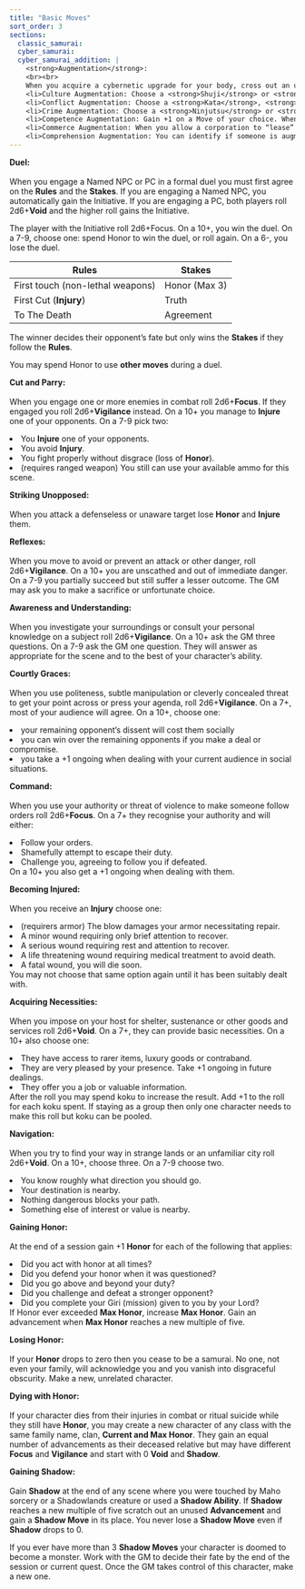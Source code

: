 ```yaml
---
title: "Basic Moves"
sort_order: 3
sections:
  classic_samurai:
  cyber_samurai:
  cyber_samurai_addition: |
    <strong>Augmentation</strong>:
    <br><br>
    When you acquire a cybernetic upgrade for your body, cross out an unused Advancement, and choose one. Describe your new upgrade. You can have up to three Augmentations.
    <li>Culture Augmentation: Choose a <strong>Shuji</strong> or <strong>Artisan</strong> move. When you use this move, you owe a favor to the corporation that made your augmentation.</li>
    <li>Conflict Augmentation: Choose a <strong>Kata</strong>, <strong>Invocation</strong>, or <strong>Monastic Art</strong> move. Spend 1 koku to use this move.</li>
    <li>Crime Augmentation: Choose a <strong>Ninjutsu</strong> or <strong>Shadow</strong> move. Gain <strong>Shadow</strong> to use this move.</li>
    <li>Competence Augmentation: Gain +1 on a Move of your choice. When using this move, you must immediately advertise the corporation that made your augmentation. If the advertisement is not effective, the corporation will seek redress.</li>
    <li>Commerce Augmentation: When you allow a corporation to “lease” your body for a few minutes to use one of your Moves, gain <strong>Honor</strong>, koku, or a favor. The  corporation must disclose how they plan on using your body and receive your informed consent.</li>
    <li>Comprehension Augmentation: You can identify if someone is augmented, and what augmentations they have. When you use this move, you will also receive targeted advertisements tailored to your interests.</li>
---
```

<strong>Duel:</strong>
<br><br>
When you engage a Named NPC or PC in a formal duel you must first agree on the <strong>Rules</strong> and the <strong>Stakes</strong>. If you are engaging a Named NPC, you automatically gain the Initiative. If you are engaging a PC, both players roll 2d6+<strong>Void</strong> and the higher roll gains the Initiative.

The player with the Initiative roll 2d6+Focus.  On a 10+, you win the duel. On a 7-9, choose one: spend Honor to win the duel, or roll again.  On a 6-, you lose the duel.

| Rules | Stakes |
|-------|--------|
| First touch (non-lethal weapons) | Honor (Max 3)
| First Cut (**Injury**) | Truth
| To The Death | Agreement

The winner decides their opponent’s fate but only wins the <strong>Stakes</strong> if they follow the <strong>Rules</strong>.

You may spend Honor to use <strong>other moves</strong> during a duel.

<strong>Cut and Parry:</strong>
<br><br>
When you engage one or more enemies in combat roll 2d6+<strong>Focus</strong>. If they engaged you roll 2d6+<strong>Vigilance</strong> instead. On a 10+ you manage to <strong>Injure</strong> one of your opponents. On a 7-9 pick two:
<li>You <strong>Injure</strong> one of your opponents.</li>
<li>You avoid <strong>Injury</strong>.</li>
<li>You fight properly without disgrace (loss of <strong>Honor</strong>).</li>
<li>(requires ranged weapon) You still can use your available ammo for this scene.</li>

<strong>Striking Unopposed:</strong>
<br><br>
When you attack a defenseless or unaware target lose <strong>Honor</strong> and <strong>Injure</strong> them.

<strong>Reflexes:</strong>
<br><br>
When you move to avoid or prevent an attack or other danger, roll 2d6+<strong>Vigilance</strong>. On a 10+ you are unscathed and out of immediate danger.  On a 7-9 you partially succeed but still suffer a lesser outcome. The GM may ask you to make a sacrifice or unfortunate choice.

<strong>Awareness and Understanding:</strong>
<br><br>
When you investigate your surroundings or consult your personal knowledge on a subject roll 2d6+<strong>Vigilance</strong>.  On a 10+ ask the GM three questions.  On a 7-9 ask the GM one question.  They will answer as appropriate for the scene and to the best of your character’s ability.

<strong>Courtly Graces:</strong>
<br><br>
When you use politeness, subtle manipulation or cleverly concealed threat to get your point across or press your agenda, roll 2d6+<strong>Vigilance</strong>.  On a 7+, most of your audience will agree.  On a 10+, choose one:
<li>your remaining opponent’s dissent will cost them socially</li>
<li>you can win over the remaining opponents if you make a deal or compromise.</li>
<li>you take a +1 ongoing when dealing with your current audience in social situations.</li>

<strong>Command:</strong>
<br><br>
When you use your authority or threat of violence to make someone follow orders roll 2d6+<strong>Focus</strong>. On a 7+ they recognise your authority and will either:
<li>Follow your orders.</li>
<li>Shamefully attempt to escape their duty.</li>
<li>Challenge you, agreeing to follow you if defeated.</li>
On a 10+ you also get a +1 ongoing when dealing with them.

<strong>Becoming Injured:</strong>
<br><br>
When you receive an <strong>Injury</strong> choose one:
<li>(requirers armor) The blow damages your armor necessitating repair.</li>
<li>A minor wound requiring only brief attention to recover.</li>
<li>A serious wound requiring rest and attention to recover.</li>
<li>A life threatening wound requiring medical treatment to avoid death.</li>
<li>A fatal wound, you will die soon.</li>
You may not choose that same option again until it has been suitably dealt with.

<strong>Acquiring Necessities:</strong>
<br><br>
When you impose on your host for shelter, sustenance or other goods and services roll 2d6+<strong>Void</strong>. On a 7+, they can provide basic necessities.  On a 10+ also choose one:
<li>They have access to rarer items, luxury goods or contraband.</li>
<li>They are very pleased by your presence. Take +1 ongoing in future dealings.</li>
<li>They offer you a job or valuable information.</li>
After the roll you may spend koku to increase the result. Add +1 to the roll for each koku spent. If staying as a group then only one character needs to make this roll but koku can be pooled.

<strong>Navigation:</strong>
<br><br>
When you try to find your way in strange lands or an unfamiliar city roll 2d6+<strong>Void</strong>.  On a 10+, choose three. On a 7-9 choose two.
<li>You know roughly what direction you should go.</li>
<li>Your destination is nearby.</li>
<li>Nothing dangerous blocks your path.</li>
<li>Something else of interest or value is nearby.</li>

<strong>Gaining Honor:</strong>
<br><br>
At the end of a session gain +1 <strong>Honor</strong> for each of the following that applies:
<li>Did you act with honor at all times?</li>
<li>Did you defend your honor when it was questioned?</li>
<li>Did you go above and beyond your duty?</li>
<li>Did you challenge and defeat a stronger opponent?</li>
<li>Did you complete your Giri (mission) given to you by your Lord?</li>
If Honor ever exceeded <strong>Max Honor</strong>, increase <strong>Max Honor</strong>.  Gain an advancement when <strong>Max Honor</strong> reaches a new multiple of five.

<strong>Losing Honor:</strong>
<br><br>
If your <strong>Honor</strong> drops to zero then you cease to be a samurai.  No one, not even your family, will acknowledge you and you vanish into disgraceful obscurity. Make a new, unrelated character.

<strong>Dying with Honor:</strong>
<br><br>
If your character dies from their injuries in combat or ritual suicide while they still have <strong>Honor</strong>, you may create a new character of any class with the same family name, clan, <strong>Current and Max Honor</strong>.  They gain an equal number of advancements as their deceased relative but may have different <strong>Focus</strong> and <strong>Vigilance</strong> and start with 0 <strong>Void</strong> and <strong>Shadow</strong>.

<strong>Gaining Shadow:</strong>
<br><br>
Gain <strong>Shadow</strong> at the end of any scene where you were touched by Maho sorcery or a Shadowlands creature or used a <strong>Shadow Ability</strong>. If <strong>Shadow</strong> reaches a new multiple of five scratch out an unused <strong>Advancement</strong> and gain a <strong>Shadow Move</strong> in its place. You never lose a <strong>Shadow Move</strong> even if <strong>Shadow</strong> drops to 0.

If you ever have more than 3 <strong>Shadow Moves</strong> your character is doomed to become a monster.  Work with the GM to decide their fate by the end of the session or current quest.  Once the GM takes control of this character, make a new one.